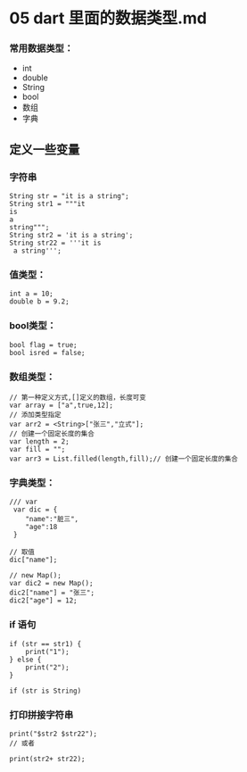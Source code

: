 # 05 dart 里面的数据类型.md

### 常用数据类型：

* int
* double
* String
* bool
* 数组
* 字典

## 定义一些变量

### 字符串
```
String str = "it is a string";
String str1 = """it 
is 
a 
string""";
String str2 = 'it is a string';
String str22 = '''it is
 a string''';
```
### 值类型：

```
int a = 10;
double b = 9.2;
```
### bool类型：

```
bool flag = true;
bool isred = false;
```
### 数组类型：

```
// 第一种定义方式,[]定义的数组，长度可变
var array = ["a",true,12];
// 添加类型指定
var arr2 = <String>["张三","立式"];
// 创建一个固定长度的集合
var length = 2;
var fill = "";
var arr3 = List.filled(length,fill);// 创建一个固定长度的集合

```

### 字典类型：

```
/// var
 var dic = {
    "name":"脏三",
    "age":18
 }

// 取值
dic["name"];

// new Map();
var dic2 = new Map();
dic2["name"] = "张三";
dic2["age"] = 12;
```




### if 语句

```
if (str == str1) {
    print("1");
} else {
    print("2");
}

if (str is String)
```
### 打印拼接字符串

```
print("$str2 $str22");
// 或者

print(str2+ str22);
```